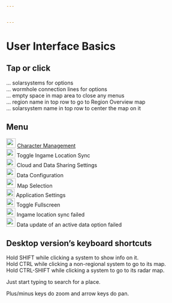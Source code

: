 ```yaml
---


---
```


<h1 id="user-interface-basics">User Interface Basics</h1>
<h2 id="tap-or-click">Tap or click</h2>
<p>… solarsystems for options<br>
… wormhole connection lines for options<br>
… empty space in map area to close any menus<br>
… region name in top row to go to Region Overview map<br>
… solarsystem name in top row to center the map on it</p>
<h2 id="menu">Menu</h2>
<p><img src="https://raw.githubusercontent.com/Risingson/eedocs/master/images/User-100_26_100_off.png" width="25" height="25"> <a href="https://eedocs.readthedocs.io/en/latest/character_management/">Character Management</a><br>
<img src="https://raw.githubusercontent.com/Risingson/eedocs/master/images/Marker-100_off.png" width="24" height="23"> Toggle Ingame Location Sync<br>
<img src="https://raw.githubusercontent.com/Risingson/eedocs/master/images/Share-100_off.png" width="24" height="23"> Cloud and Data Sharing Settings<br>
<img src="https://raw.githubusercontent.com/Risingson/eedocs/master/images/Node-100_off.png" width="24" height="24"> Data Configuration<br><img src="https://raw.githubusercontent.com/Risingson/eedocs/master/images/Map-100_off.png" width="25" height="25"> Map Selection<br><img src="https://raw.githubusercontent.com/Risingson/eedocs/master/images/Settings-100_off.png" width="22" height="22"> Application Settings<br>
<img src="https://raw.githubusercontent.com/Risingson/eedocs/master/images/Fullscreen-100_off.png" width="23" height="23"> Toggle Fullscreen<br>
<img src="https://raw.githubusercontent.com/Risingson/eedocs/master/images/Marker-100_fail.png" width="24" height="23"> Ingame location sync failed<br>
<img src="https://raw.githubusercontent.com/Risingson/eedocs/master/images/NodeRed-100_on.png" width="24" height="24" border="0"> Data update of an active data option failed</p>
<h2 id="desktop-versions-keyboard-shortcuts">Desktop version’s keyboard shortcuts</h2>
<p>Hold SHIFT while clicking a system to show info on it.<br>
Hold CTRL while clicking a non-regional system to go to its map.<br>
Hold CTRL-SHIFT while clicking a system to go to its radar map.</p>
<p>Just start typing to search for a place.</p>
<p>Plus/minus keys do zoom and arrow keys do pan.</p>

